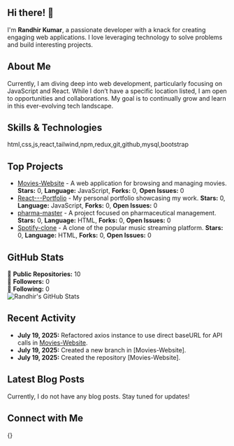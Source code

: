 ## Hi there! 👋

I'm **Randhir Kumar**, a passionate developer with a knack for creating engaging web applications. I love leveraging technology to solve problems and build interesting projects.

## About Me

Currently, I am diving deep into web development, particularly focusing on JavaScript and React. While I don’t have a specific location listed, I am open to opportunities and collaborations. My goal is to continually grow and learn in this ever-evolving tech landscape.

## Skills & Technologies

html,css,js,react,tailwind,npm,redux,git,github,mysql,bootstrap

## Top Projects

- [Movies-Website](https://github.com/Randhirkumar01/Movies-Website) - A web application for browsing and managing movies. **Stars:** 0, **Language:** JavaScript, **Forks:** 0, **Open Issues:** 0
- [React---Portfolio](https://github.com/Randhirkumar01/React---Portfolio) - My personal portfolio showcasing my work. **Stars:** 0, **Language:** JavaScript, **Forks:** 0, **Open Issues:** 0
- [pharma-master](https://github.com/Randhirkumar01/pharma-master) - A project focused on pharmaceutical management. **Stars:** 0, **Language:** HTML, **Forks:** 0, **Open Issues:** 0
- [Spotify-clone](https://github.com/Randhirkumar01/Spotify-clone) - A clone of the popular music streaming platform. **Stars:** 0, **Language:** HTML, **Forks:** 0, **Open Issues:** 0

## GitHub Stats

🌟 **Public Repositories:** 10  
👥 **Followers:** 0  
👣 **Following:** 0  
![Randhir's GitHub Stats](https://github-readme-stats.vercel.app/api?username=Randhirkumar01&show_icons=true&theme=radical)

## Recent Activity

- **July 19, 2025:** Refactored axios instance to use direct baseURL for API calls in [Movies-Website](https://github.com/Randhirkumar01/Movies-Website).
- **July 19, 2025:** Created a new branch in [Movies-Website].
- **July 19, 2025:** Created the repository [Movies-Website].

## Latest Blog Posts

Currently, I do not have any blog posts. Stay tuned for updates!

## Connect with Me

{}
